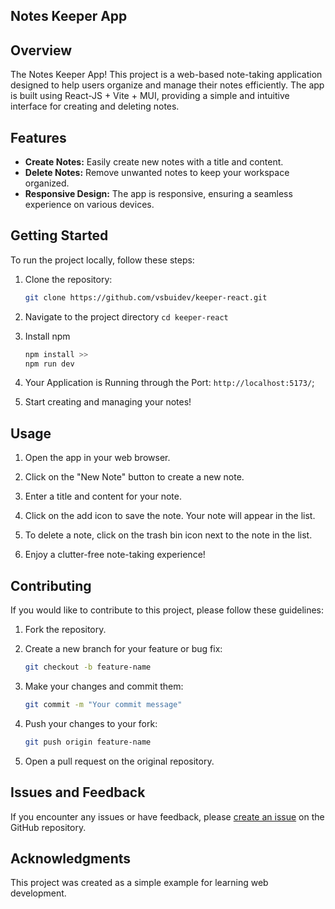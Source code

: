 ## Notes Keeper App

## Overview

The Notes Keeper App! This project is a web-based note-taking application designed to help users organize and manage their notes efficiently. The app is built using React-JS + Vite + MUI, providing a simple and intuitive interface for creating and deleting notes.

## Features

- **Create Notes:** Easily create new notes with a title and content.
- **Delete Notes:** Remove unwanted notes to keep your workspace organized.
- **Responsive Design:** The app is responsive, ensuring a seamless experience on various devices.

## Getting Started

To run the project locally, follow these steps:

1. Clone the repository:

   ```bash
   git clone https://github.com/vsbuidev/keeper-react.git
   ```

2. Navigate to the project directory `cd keeper-react`

3. Install npm

   ```bash
   npm install >>
   npm run dev
   ```

4. Your Application is Running through the Port: `http://localhost:5173/`;

5. Start creating and managing your notes!

## Usage

1. Open the app in your web browser.

2. Click on the "New Note" button to create a new note.

3. Enter a title and content for your note.

4. Click on the add icon to save the note. Your note will appear in the list.

5. To delete a note, click on the trash bin icon next to the note in the list.

6. Enjoy a clutter-free note-taking experience!

## Contributing

If you would like to contribute to this project, please follow these guidelines:

1. Fork the repository.

2. Create a new branch for your feature or bug fix:

   ```bash
   git checkout -b feature-name
   ```

3. Make your changes and commit them:

   ```bash
   git commit -m "Your commit message"
   ```

4. Push your changes to your fork:

   ```bash
   git push origin feature-name
   ```

5. Open a pull request on the original repository.

## Issues and Feedback

If you encounter any issues or have feedback, please [create an issue](https://github.com/vsbuidev/keeper-react/issues) on the GitHub repository.

## Acknowledgments

This project was created as a simple example for learning web development.
